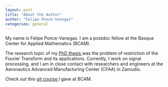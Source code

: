 ```yaml
---
layout: post
title: "About the Author"
author: "Felipe Ponce-Vanegas"
categories: general
---
```


My name is Felipe Ponce-Vanegas. I am a postdoc fellow at
the Basque Center for Applied Mathematics (BCAM).

The research topic of my <a href="https://repositorio.unal.edu.co/handle/unal/63368" target="_blank"> PhD thesis </a> was the problem of
restriction of the Fourier Transform and its applications.
Currently, I work on signal processing, and
I am in close contact with researchers and engineers at the
Aeronautics Advanced Manufacturing Center (CFAA) in Zamudio.

Check out this <a href="https://gitlab.bcamath.org/fponce/git-for-mathematicians/-/tree/main" target="_blank"> git course </a> I gave at BCAM.
